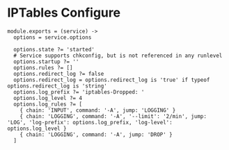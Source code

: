 
# IPTables Configure

    module.exports = (service) ->
      options = service.options
      
      options.state ?= 'started'
      # Service supports chkconfig, but is not referenced in any runlevel
      options.startup ?= ''
      options.rules ?= []
      options.redirect_log ?= false
      options.redirect_log = options.redirect_log is 'true' if typeof options.redirect_log is 'string'
      options.log_prefix ?= 'iptables-Dropped: '
      options.log_level ?= 4
      options.log_rules ?= [
        { chain: 'INPUT', command: '-A', jump: 'LOGGING' }
        { chain: 'LOGGING', command: '-A', '--limit': '2/min', jump: 'LOG', 'log-prefix': options.log_prefix, 'log-level': options.log_level }
        { chain: 'LOGGING', command: '-A', jump: 'DROP' }
      ]
